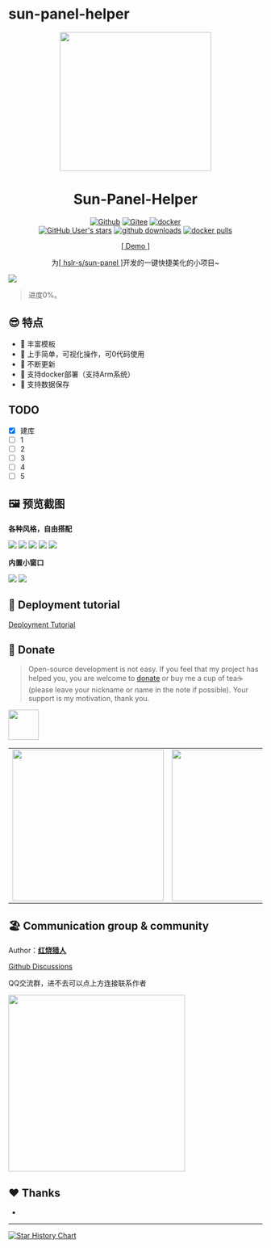 # sun-panel-helper
<div align=center>
<img src="https://picture.agsv.top/123/2025/01/07/677c9648da6dc/logo.png" width="300" height="275" />

# Sun-Panel-Helper

[![Github](https://img.shields.io/badge/Github-123456?logo=github&labelColor=242424)](https://github.com/madrays/sun-panel-helper)
[![Gitee](https://img.shields.io/badge/Gitee-123456?logo=gitee&labelColor=c71d23)](https://gitee.com/madrays/sun-panel-helper)
[![docker](https://img.shields.io/badge/docker-123456?logo=docker&logoColor=fff&labelColor=1c7aed)](https://hub.docker.com/r/madrays/sun-panel-helper) 
<br>
[![GitHub User's stars](https://img.shields.io/github/stars/madrays%2Fsun-panel-helper?style=flat&logo=github)](https://github.com/madrays/sun-panel-helper)
[![github downloads](https://img.shields.io/github/downloads/madrays/sun-panel-helper/total.svg?logo=github)](https://github.com/madrays/sun-panel-helper/releases)
[![docker pulls](https://img.shields.io/docker/pulls/madrays/sun-panel-helper.svg?logo=docker)](https://hub.docker.com/r/madrays/sun-panel-helper)

[[ Demo ]](http://sunpaneldemo.enianteam.com) 


为[[ hslr-s/sun-panel ]](https://github.com/hslr-s/sun-panel)开发的一键快捷美化的小项目~
</div>

![](./doc/images/main-dark.png)



> 进度0%。
 
## 😎 特点

- 🍉 丰富模板
- 🍊 上手简单，可视化操作，可0代码使用
- 🍠 不断更新
- 🍵 支持docker部署（支持Arm系统）
- 🎪 支持数据保存

## TODO
- [x] 建库
- [ ] 1
- [ ] 2
- [ ] 3
- [ ] 4
- [ ] 5
## 🖼️ 预览截图

**各种风格，自由搭配**

![](./doc/images/icon-small-new.png)
![](./doc/images/transparent-info.png)
![](./doc/images/transparent-small.png)
![](./doc/images/solid-color-info.png)
![](./doc/images/full-color-small.jpg)

**内置小窗口**

![](./doc/images/window-ssh.png)
![](./doc/images/window-xunlei.png)



## 🐳 Deployment tutorial
[Deployment Tutorial](https://sun-panel-doc.enianteam.com/usage/quick_deploy.html)

## 🍵 Donate

> Open-source development is not easy. If you feel that my project has helped you, you are welcome to [donate](./doc/donate.md) or buy me a cup of tea☕ (please leave your nickname or name in the note if possible). Your support is my motivation, thank you.


<a href="https://www.paypal.me/hslrs">
<img height="60" src="./doc/images/donate/paypal.png" target="_blank"></img> 
</a>


|   |   |
| ------------ | ------------ |
| <img height="300" src="./doc/images/donate/weixin.png"/> |  <img height="300" src="./doc/images/donate/alipay.png" /> |

## 🏖️ Communication group & community

Author：**[红烧猎人](https://blog.enianteam.com/u/sun/content/11)**

[Github Discussions](https://github.com/hslr-s/sun-panel/discussions)

QQ交流群，进不去可以点上方连接联系作者

<img src="./doc/images/qq_group_qr2.png"  height="350" />

## ❤️ Thanks

- [](https://github.com/)



---

[![Star History Chart](https://api.star-history.com/svg?repos=madrays/sun-panel-helper&type=Date)](https://star-history.com/#madrays/sun-panel-helper&Date)
